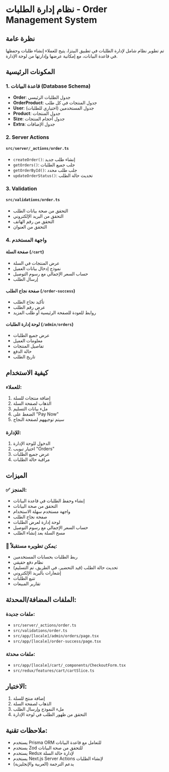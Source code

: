 # نظام إدارة الطلبات - Order Management System

## نظرة عامة
تم تطوير نظام شامل لإدارة الطلبات في تطبيق البيتزا، يتيح للعملاء إنشاء طلبات وحفظها في قاعدة البيانات، مع إمكانية عرضها وإدارتها من لوحة الإدارة.

## المكونات الرئيسية

### 1. قاعدة البيانات (Database Schema)
- **Order**: جدول الطلبات الرئيسي
- **OrderProduct**: جدول المنتجات في كل طلب
- **User**: جدول المستخدمين (اختياري للطلبات)
- **Product**: جدول المنتجات
- **Size**: جدول أحجام المنتجات
- **Extra**: جدول الإضافات

### 2. Server Actions
#### `src/server/_actions/order.ts`
- `createOrder()`: إنشاء طلب جديد
- `getOrders()`: جلب جميع الطلبات
- `getOrderById()`: جلب طلب محدد
- `updateOrderStatus()`: تحديث حالة الطلب

### 3. Validation
#### `src/validations/order.ts`
- التحقق من صحة بيانات الطلب
- التحقق من البريد الإلكتروني
- التحقق من رقم الهاتف
- التحقق من العنوان

### 4. واجهة المستخدم

#### صفحة السلة (`/cart`)
- عرض المنتجات في السلة
- نموذج إدخال بيانات العميل
- حساب السعر الإجمالي مع رسوم التوصيل
- إرسال الطلب

#### صفحة نجاح الطلب (`/order-success`)
- تأكيد نجاح الطلب
- عرض رقم الطلب
- روابط للعودة للصفحة الرئيسية أو طلب المزيد

#### لوحة إدارة الطلبات (`/admin/orders`)
- عرض جميع الطلبات
- معلومات العميل
- تفاصيل المنتجات
- حالة الدفع
- تاريخ الطلب

## كيفية الاستخدام

### للعملاء:
1. إضافة منتجات للسلة
2. الذهاب لصفحة السلة
3. ملء بيانات التسليم
4. الضغط على "Pay Now"
5. سيتم توجيههم لصفحة النجاح

### للإدارة:
1. الدخول للوحة الإدارة
2. اختيار تبويب "Orders"
3. عرض جميع الطلبات
4. مراقبة حالة الطلبات

## الميزات

### ✅ المنجز:
- إنشاء وحفظ الطلبات في قاعدة البيانات
- التحقق من صحة البيانات
- واجهة مستخدم سهلة الاستخدام
- صفحة نجاح الطلب
- لوحة إدارة لعرض الطلبات
- حساب السعر الإجمالي مع رسوم التوصيل
- مسح السلة بعد إنشاء الطلب

### 🔄 يمكن تطويره مستقبلاً:
- ربط الطلبات بحسابات المستخدمين
- نظام دفع حقيقي
- تحديث حالة الطلب (قيد التحضير، في الطريق، تم التسليم)
- إشعارات بالبريد الإلكتروني
- تتبع الطلبات
- تقارير المبيعات

## الملفات المضافة/المحدثة:

### ملفات جديدة:
- `src/server/_actions/order.ts`
- `src/validations/order.ts`
- `src/app/[locale]/admin/orders/page.tsx`
- `src/app/[locale]/order-success/page.tsx`

### ملفات محدثة:
- `src/app/[locale]/cart/_components/CheckoutForm.tsx`
- `src/redux/features/cart/cartSlice.ts`

## الاختبار:
1. إضافة منتج للسلة
2. الذهاب لصفحة السلة
3. ملء النموذج وإرسال الطلب
4. التحقق من ظهور الطلب في لوحة الإدارة

## ملاحظات تقنية:
- يستخدم Prisma ORM للتعامل مع قاعدة البيانات
- يستخدم Zod للتحقق من صحة البيانات
- يستخدم Redux لإدارة حالة السلة
- يستخدم Next.js Server Actions لإنشاء الطلبات
- يدعم الترجمة (العربية والإنجليزية)
